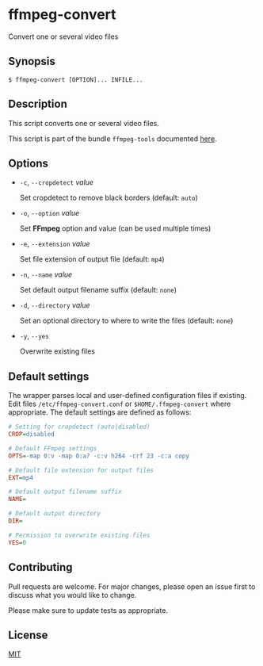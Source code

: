 # ffmpeg-convert

Convert one or several video files


## Synopsis

```console
$ ffmpeg-convert [OPTION]... INFILE...
```


## Description

This script converts one or several video files.

This script is part of the bundle `ffmpeg-tools` documented [here](../../README.md).


## Options

+ `-c`, `--cropdetect` _value_

  Set cropdetect to remove black borders (default: `auto`)

+ `-o`, `--option` _value_

  Set **FFmpeg** option and value (can be used multiple times)

+ `-e`, `--extension` _value_

  Set file extension of output file (default: `mp4`)

+ `-n`, `--name` _value_

  Set default output filename suffix (default: `none`)

+ `-d`, `--directory` _value_

  Set an optional directory to where to write the files (default: `none`)

+ `-y`, `--yes`

  Overwrite existing files


## Default settings

The wrapper parses local and user-defined configuration files if existing.  Edit files `/etc/ffmpeg-convert.conf` or `$HOME/.ffmpeg-convert` where appropriate.  The default settings are defined as follows:

```ini
# Setting for cropdetect (auto|disabled)
CROP=disabled

# Default FFmpeg settings
OPTS=-map 0:v -map 0:a? -c:v h264 -crf 23 -c:a copy

# Default file extension for output files
EXT=mp4

# Default output filename suffix
NAME=

# Default output directory
DIR=

# Permission to overwrite existing files
YES=0
```


## Contributing

Pull requests are welcome. For major changes, please open an issue first to discuss what you would like to change.

Please make sure to update tests as appropriate.


## License

[MIT](https://choosealicense.com/licenses/mit/)
